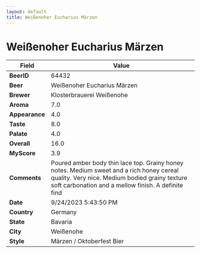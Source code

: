 ```yaml
---
layout: default
title: Weißenoher Eucharius Märzen
---
```


# Weißenoher Eucharius Märzen

| Field         | Value     |
|---------------|-----------|
| **BeerID** | 64432 |
| **Beer** | Weißenoher Eucharius Märzen |
| **Brewer** | Klosterbrauerei Weißenohe |
| **Aroma** | 7.0 |
| **Appearance** | 4.0 |
| **Taste** | 8.0 |
| **Palate** | 4.0 |
| **Overall** | 16.0 |
| **MyScore** | 3.9 |
| **Comments** | Poured amber body thin lace top. Grainy honey notes. Medium sweet and a rich honey cereal quality. Very nice. Medium bodied grainy texture soft carbonation and a mellow finish. A definite find  |
| **Date** | 9/24/2023 5:43:50 PM |
| **Country** | Germany |
| **State** | Bavaria |
| **City** | Weißenohe |
| **Style** | Märzen / Oktoberfest Bier |
